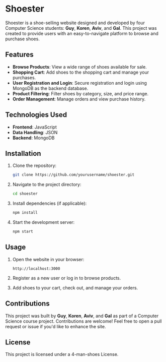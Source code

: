 
# Shoester

Shoester is a shoe-selling website designed and developed by four Computer Science students: **Guy**, **Koren**, **Aviv**, and **Gal**. This project was created to provide users with an easy-to-navigate platform to browse and purchase shoes.

## Features

- **Browse Products**: View a wide range of shoes available for sale.
- **Shopping Cart**: Add shoes to the shopping cart and manage your purchases.
- **User Registration and Login**: Secure registration and login using MongoDB as the backend database.
- **Product Filtering**: Filter shoes by category, size, and price range.
- **Order Management**: Manage orders and view purchase history.

## Technologies Used

- **Frontend**: JavaScript
- **Data Handling**: JSON
- **Backend**: MongoDB

## Installation

1. Clone the repository:
   ```bash
   git clone https://github.com/yourusername/shoester.git
   ```

2. Navigate to the project directory:
   
   ```bash
   cd shoester
   ```

3. Install dependencies (if applicable):
   
   ```bash
   npm install
   ```

4. Start the development server:
   
   ```bash
   npm start
   ```

## Usage

1. Open the website in your browser:
   ```
   http://localhost:3000
   ```

2. Register as a new user or log in to browse products.

3. Add shoes to your cart, check out, and manage your orders.

## Contributions

This project was built by **Guy**, **Koren**, **Aviv**, and **Gal** as part of a Computer Science course project. Contributions are welcome! Feel free to open a pull request or issue if you'd like to enhance the site.

## License

This project is licensed under a 4-man-shoes License.
